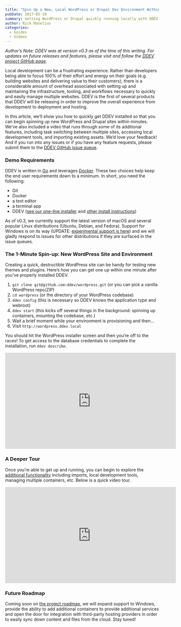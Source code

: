 ```yaml
---
title: "Spin Up a New, Local WordPress or Drupal Dev Environment Within 1 Minute With DDEV!"
pubDate: 2017-05-10
summary: Getting WordPress or Drupal quickly running locally with DDEV.
author: Rick Manelius
categories:
  - Guides
  - Videos
---
```


_Author’s Note: DDEV was at version v0.3 as of the time of this writing. For updates on future releases and features, please visit and follow the [DDEV project GitHub page](https://github.com/ddev/ddev)._

Local development can be a frustrating experience. Rather than developers being able to focus 100% of their effort and energy on their goals (e.g. building websites and delivering value to their customers), there is a considerable amount of overhead associated with setting up and maintaining the infrastructure, tooling, and workflows necessary to quickly and easily manage multiple websites. DDEV is the first of several products that DDEV will be releasing in order to improve the overall experience from development to deployment and hosting.

In this article, we’ll show you how to quickly get DDEV installed so that you can begin spinning up new WordPress and Drupal sites within minutes. We’ve also included a video that runs through some of its additional features, including task switching between multiple sites, accessing local development tools, and importing existing assets. We’d love your feedback! And if you run into any issues or if you have any feature requests, please submit them to the [DDEV GitHub issue queue](https://github.com/ddev/ddev/issues).

### Demo Requirements

DDEV is written in [Go](https://golang.org/) and leverages [Docker](https://www.docker.com/). These two choices help keep the end user requirements down to a minimum. In short, you need the following:

- Git
- Docker
- a text editor
- a terminal app
- DDEV ([see our one-line installer](https://github.com/ddev/ddev#installation-script) and [other install instructions](https://ddev.readthedocs.io/en/stable/#installation))

As of v0.3, we currently support the latest version of macOS and several popular Linux distributions (Ubuntu, Debian, and Fedora). Support for Windows is on its way (UPDATE: [experimental support is here](https://github.com/ddev/ddev/issues/196#issuecomment-300178008)) and we will gladly respond to issues for other distributions if they are surfaced in the issue queues.

### The 1-Minute Spin-up: New WordPress Site and Environment

Creating a quick, destructible WordPress site can be handy for testing new themes and plugins. Here’s how you can get one up within one minute after you’ve properly installed DDEV.

1. `git clone git@github.com:ddev/wordpress.git` (or you can pick a vanilla WordPress repo/ZIP)
2. `cd wordpress` (or the directory of your WordPress codebase)
3. `ddev config` (this is necessary so DDEV knows the application type and webroot)
4. `ddev start` (this kicks off several things in the background: spinning up containers, mounting the codebase, etc.)
5. Wait a brief moment while your environment is provisioning and then…
6. Visit `http://wordpress.ddev.local`

You should hit the WordPress installer screen and then you’re off to the races! To get access to the database credentials to complete the installation, run `ddev describe`.

<div class="video-wrapper">
<iframe src="https://www.youtube.com/embed/b-6EX3KCbnY" width="560" height="315" frameborder="0" allowfullscreen="allowfullscreen"></iframe>
</div>

### A Deeper Tour

Once you’re able to get up and running, you can begin to explore the [additional functionality](https://github.com/ddev/ddev#usage) including imports, local development tools, managing multiple containers, etc. Below is a quick video tour.

<div class="video-wrapper">
<iframe loading="lazy" src="https://www.youtube.com/embed/JQrjsazBzP4" width="560" height="315" frameborder="0" allowfullscreen="allowfullscreen"></iframe>
</div>

### Future Roadmap

Coming soon on [the project roadmap](https://github.com/ddev/ddev/wiki/roadmap), we will expand support to Windows, provide the ability to add additional containers to provide additional services and open the door for integration with third-party hosting providers in order to easily sync down content and files from the cloud. Stay tuned!

